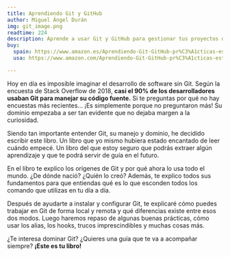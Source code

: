 ```yaml
---
title: Aprendiendo Git y GitHub
author: Miguel Ángel Durán
img: git_image.png
readtime: 224
description: Aprende a usar Git y GitHub para gestionar tus proyectos de código.
buy:
  spain: https://www.amazon.es/Aprendiendo-Git-GitHub-pr%C3%A1cticas-estrategias/dp/B0D2LPMG6F
  usa: https://www.amazon.com/Aprendiendo-Git-GitHub-pr%C3%A1cticas-estrategias/dp/B0D2LPMG6F

---
```


Hoy en día es imposible imaginar el desarrollo de software sin Git. Según la encuesta de Stack Overflow de 2018, **casi el 90% de los desarrolladores usaban Git para manejar su código fuente.** Si te preguntas por qué no hay encuestas más recientes... ¡Es simplemente porque no preguntaron más! Su dominio empezaba a ser tan evidente que no dejaba margen a la curiosidad.

Siendo tan importante entender Git, su manejo y dominio, he decidido escribir este libro. Un libro que yo mismo hubiera estado encantado de leer cuándo empecé. Un libro del que estoy seguro que podrás extraer algún aprendizaje y que te podrá servir de guía en el futuro.

En el libro te explico los orígenes de Git y por qué ahora lo usa todo el mundo. ¿De dónde nació? ¿Quién lo creó? Además, te explico todos sus fundamentos para que entiendas qué es lo que esconden todos los comando que utilizas en tu día a día.

Después de ayudarte a instalar y configurar Git, te explicaré cómo puedes trabajar en Git de forma local y remota y qué diferencias existe entre esos dos modos. Luego haremos repaso de algunas buenas prácticas, cómo usar los alias, los hooks, trucos imprescindibles y muchas cosas más.

¿Te interesa dominar Git? ¿Quieres una guía que te va a acompañar siempre? **¡Este es tu libro!**